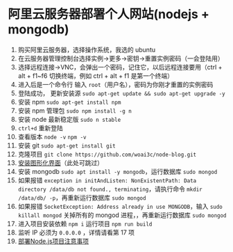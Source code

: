 # 阿里云服务器部署个人网站(nodejs + mongodb)
1. 购买阿里云服务器，选择操作系统，我选的 ubuntu
2. 在云服务器管理控制台选择实例->更多->密钥->重置实例密码（一会登陆用） 
3. 选择远程连接->VNC，会弹出一个密码，记住它，以后远程连接要用（ctrl + alt + f1~f6 切换终端，例如 ctrl + alt + f1 是第一个终端）
4. 进入后是一个命令行 输入 `root`（用户名），密码为你刚才重置的实例密码
5. 登陆成功， 更新安装源 `sudo apt-get update && sudo apt-get upgrade -y`
6. 安装 npm `sudo apt-get install npm`
7. 安装 npm 管理包 `sudo npm install -g n`
8. 安装 node 最新稳定版 `sudo n stable`
9. `ctrl+d` 重新登陆
10. 查看版本 `node -v` `npm -v`
11. 安装 git  `sudo apt-get install git`
12. 克隆项目 `git clone https://github.com/woai3c/node-blog.git`
13. [安装图形化界面](https://zhuanlan.zhihu.com/p/55604183)（此处可跳过）
14. 安装 mongodb `sudo apt install -y mongodb`，运行数据库 `sudo mongod` 
15. 如果报错 `exception in initAndListen: NonExistentPath: Data directory /data/db not found., terminating`，请执行命令 `mkdir /data/db/ -p`，再重新运行数据库 `sudo mongod`
16. 如果报错 `SocketException: Address already in use MONGODB`，输入 `sudo killall mongod` 关掉所有的 mongod 进程，，再重新运行数据库 `sudo mongod`
17. 进入项目安装依赖 `npm i`  运行项目 `npm run build` 
18. 监听 IP 必须为 `0.0.0.0` ，详情请看第 17 项
19. [部署Node.js项目注意事项](https://www.alibabacloud.com/help/zh/doc-detail/50775.htm)
